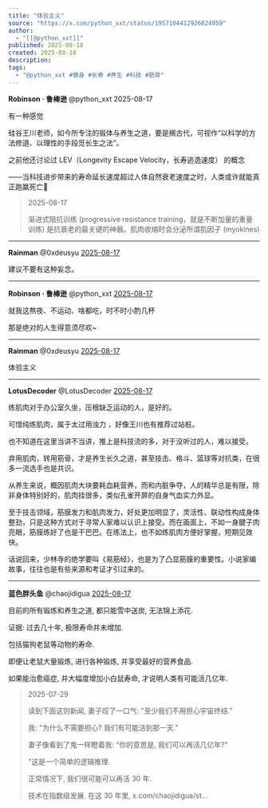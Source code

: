 ```yaml
---
title: "体验主义"
source: "https://x.com/python_xxt/status/1957104412926824959"
author:
  - "[[@python_xxt]]"
published: 2025-08-18
created: 2025-08-18
description:
tags:
  - "@python_xxt #健身 #长寿 #养生 #科技 #筋骨"
---
```

**Robinson · 鲁棒逊** @python\_xxt 2025-08-17

有一种感觉

硅谷王川老师，如今所专注的锻体与养生之道，要是搁古代，可视作“以科学的方法修道、以理性的手段觅长生之法”。

之前他还讨论过 LEV（Longevity Escape Velocity，长寿逃逸速度） 的概念

——当科技进步带来的寿命延长速度超过人体自然衰老速度之时，人类或许就能真正跑赢死亡🤔

> 2025-08-17
> 
> 渐进式阻抗训练 (progressive resistance training，就是不断加量的重量训练) 是抗衰老的最关键的神器。肌肉收缩时会分泌所谓肌因子 (myokines)

---

**Rainman** @0xdeusyu [2025-08-17](https://x.com/0xdeusyu/status/1957107726057878005)

建议不要有这种妄念。

---

**Robinson · 鲁棒逊** @python\_xxt [2025-08-17](https://x.com/python_xxt/status/1957110092966535430)

就我这熬夜、不运动、啥都吃，时不时小酌几杯

那是绝对的人生得意须尽欢~

---

**Rainman** @0xdeusyu [2025-08-17](https://x.com/0xdeusyu/status/1957110391785296033)

体验主义

---

**LotusDecoder** @LotusDecoder [2025-08-17](https://x.com/LotusDecoder/status/1957146386761416992)

练肌肉对于办公室久坐，压根缺乏运动的人，是好的。

可惜纯练肌肉，属于太过用浊力 ，好像王川也有推荐过站桩。

也不知道在这里当讲不当讲，推上是科技流的多，对于没听过的人，难以接受。

弃用肌肉，转用筋骨，才是养生长久之道，甚至技击、格斗、篮球等对抗类，在很多一流选手也是共识。

从养生来说，概因肌肉大块要耗血耗营养，而和内脏争夺，人的精华总是有限，除非身体特别好的，肌肉挂很多，类似孔雀开屏的自身气血实力外显。

至于技击领域，筋膜发力和肌肉发力，好处更加明显了，灵活性、联动性构成身体整劲，只是这种方式对于寻常人家难以认识上接受。而在画面上，不如一身腱子肉亮眼，筋膜练好了也是干巴巴。在练法上，也不如练肌肉方便好掌握，短期见效快。

话说回来，少林寺的绝学要叫《易筋经》，也是为了凸显筋膜的重要性。小说家编故事，往往也是有些来源和考证才引过来的。

---

**蓝色胖头鱼** @chaojidigua [2025-08-17](https://x.com/chaojidigua/status/1957185856659427660)

目前的所有锻炼和养生之道, 都只能雪中送炭, 无法锦上添花.

证据: 过去几十年, 极限寿命并未增加.

包括猫狗老鼠等动物的寿命.

即便让老鼠大量锻炼, 进行各种锻炼, 并享受最好的营养食品.

如果能治愈癌症, 并大幅度增加小白鼠寿命, 才说明人类有可能活几亿年.

> 2025-07-29
> 
> 读到下面这则新闻, 妻子叹了一口气: "至少我们不用担心宇宙终结."
> 
> 我: "为什么不需要担心? 我们有可能活到那一天."
> 
> 妻子像看到了鬼一样瞪着我: "你的意思是, 我们可以再活几亿年?"
> 
> "这是一个简单的逻辑推理.
> 
> 正常情况下, 我们很可能可以再活 30 年.
> 
> 技术在指数级发展. 在这 30 年里, x.com/chaojidigua/st…